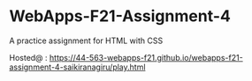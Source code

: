 # WebApps-F21-Assignment-4
A practice assignment for HTML with CSS

Hosted@ : https://44-563-webapps-f21.github.io/webapps-f21-assignment-4-saikiranagiru/play.html